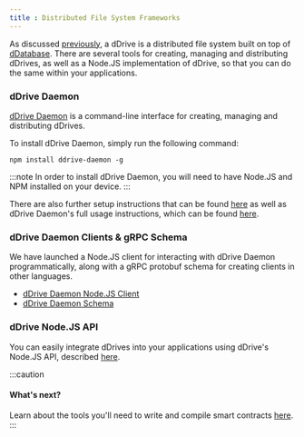 ```yaml
---
title : Distributed File System Frameworks
---
```


As discussed [previously](/protocols/ddrive), a dDrive is a distributed file system built on top of [dDatabase](/protocols/ddatabase). There are several tools for creating, managing and distributing dDrives, as well as a Node.JS implementation of dDrive, so that you can do the same within your applications.

### dDrive Daemon
[dDrive Daemon](https://github.com/distributedweb/ddrive-daemon) is a command-line interface for creating, managing and distributing dDrives.

To install dDrive Daemon, simply run the following command:
```
npm install ddrive-daemon -g
```

:::note
In order to install dDrive Daemon, you will need to have Node.JS and NPM installed on your device.
:::

There are also further setup instructions that can be found [here](https://github.com/distributedweb/ddrive-daemon#setup) as well as dDrive Daemon's full usage instructions, which can be found [here](/ddrives/using-ddrives).

### dDrive Daemon Clients & gRPC Schema
We have launched a Node.JS client for interacting with dDrive Daemon programmatically, along with a gRPC protobuf schema for creating clients in other languages.

- [dDrive Daemon Node.JS Client](https://github.com/distributedweb/ddrive-daemon-client)
- [dDrive Daemon Schema](https://github.com/distributedweb/ddrive-schemas)

### dDrive Node.JS API
You can easily integrate dDrives into your applications using dDrive's Node.JS API, described [here](/ddrives/ddrives-node-api).

:::caution
#### What's next?
Learn about the tools you'll need to write and compile smart contracts [here](/toolbox/writing-and-compiling-smart-contracts).
:::